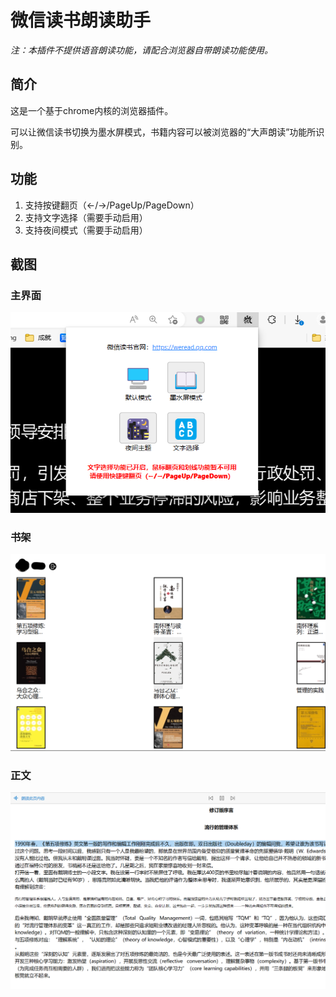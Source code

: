 # 微信读书朗读助手
*注：本插件不提供语音朗读功能，请配合浏览器自带朗读功能使用。*

## 简介
这是一个基于chrome内核的浏览器插件。

可以让微信读书切换为墨水屏模式，书籍内容可以被浏览器的“大声朗读”功能所识别。

## 功能
1. 支持按键翻页（←/→/PageUp/PageDown）
2. 支持文字选择（需要手动启用）
3. 支持夜间模式（需要手动启用）

## 截图

### 主界面
![主界面](store_imgs/popup.png) 
### 书架
![书架](store_imgs/bookList.png) 
### 正文
![正文](store_imgs/bookcontent.png) 